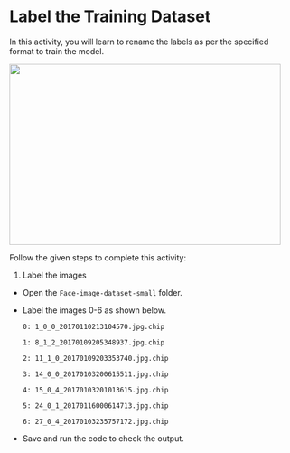 Label the Training Dataset
==========================

In this activity, you will learn to rename the labels as per the specified format to train the model.

<img src= "https://media.slid.es/uploads/1525749/images/10561949/74_AA1.png" width = "480" height = "320">

Follow the given steps to complete this activity:

1. Label the images

* Open the `Face-image-dataset-small` folder.

* Label the images 0-6 as shown below.

    `0: 1_0_0_20170110213104570.jpg.chip`

    `1: 8_1_2_20170109205348937.jpg.chip`

    `2: 11_1_0_20170109203353740.jpg.chip`

    `3: 14_0_0_20170103200615511.jpg.chip`

    `4: 15_0_4_20170103201013615.jpg.chip`

    `5: 24_0_1_20170116000614713.jpg.chip`

    `6: 27_0_4_20170103235757172.jpg.chip`

* Save and run the code to check the output.
